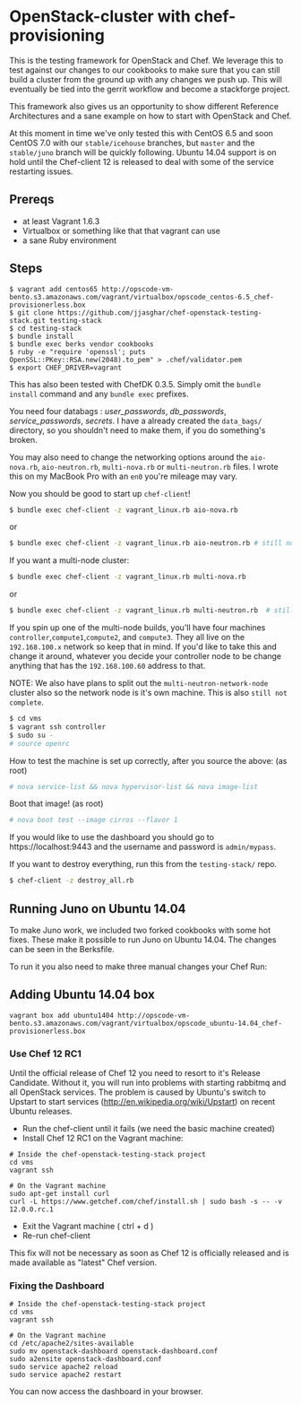 # OpenStack-cluster with chef-provisioning

This is the testing framework for OpenStack and Chef. We leverage this to test against our changes to our cookbooks to make sure
that you can still build a cluster from the ground up with any changes we push up. This will eventually be tied into the gerrit workflow
and become a stackforge project.

This framework also gives us an opportunity to show different Reference Architectures and a sane example on how to start with OpenStack and Chef.

At this moment in time we've only tested this with CentOS 6.5 and soon CentOS 7.0 with our `stable/icehouse` branches, but `master` and the `stable/juno`
branch will be quickly following. Ubuntu 14.04 support is on hold until the Chef-client 12 is released to deal with some of the
service restarting issues.

## Prereqs

- at least Vagrant 1.6.3
- Virtualbox or something like that that vagrant can use
- a sane Ruby environment

## Steps

```shell
$ vagrant add centos65 http://opscode-vm-bento.s3.amazonaws.com/vagrant/virtualbox/opscode_centos-6.5_chef-provisionerless.box
$ git clone https://github.com/jjasghar/chef-openstack-testing-stack.git testing-stack
$ cd testing-stack
$ bundle install
$ bundle exec berks vendor cookbooks
$ ruby -e "require 'openssl'; puts OpenSSL::PKey::RSA.new(2048).to_pem" > .chef/validator.pem
$ export CHEF_DRIVER=vagrant
```
This has also been tested with ChefDK 0.3.5. Simply omit the `bundle install` command and any `bundle exec` prefixes.

You need four databags : *user_passwords*, *db_passwords*, *service_passwords*, *secrets*. I have a already created
the `data_bags/` directory, so you shouldn't need to make them, if you do something's broken.

You may also need to change the networking options around the `aio-nova.rb`, `aio-neutron.rb`, `multi-nova.rb` or `multi-neutron.rb` files. I wrote this on
my MacBook Pro with an `en0` you're mileage may vary.

Now you should be good to start up `chef-client`!

```bash
$ bundle exec chef-client -z vagrant_linux.rb aio-nova.rb
```
or
```bash
$ bundle exec chef-client -z vagrant_linux.rb aio-neutron.rb # still not complete
```
If you want a multi-node cluster:
```bash
$ bundle exec chef-client -z vagrant_linux.rb multi-nova.rb
```
or
```bash
$ bundle exec chef-client -z vagrant_linux.rb multi-neutron.rb  # still not complete
```
If you spin up one of the multi-node builds, you'll have four machines `controller`,`compute1`,`compute2`, and `compute3`. They all live on the
`192.168.100.x` network so keep that in mind. If you'd like to take this and change it around, whatever you decide your controller
node to be change anything that has the `192.168.100.60` address to that.

NOTE: We also have plans to split out the `multi-neutron-network-node` cluster also so the network node is it's own machine.
This is also `still not complete`.

```bash
$ cd vms
$ vagrant ssh controller
$ sudo su -
# source openrc
```

How to test the machine is set up correctly, after you source the above: (as root)

```bash
# nova service-list && nova hypervisor-list && nova image-list
```

Boot that image! (as root)

```bash
# nova boot test --image cirros --flavor 1
```

If you would like to use the dashboard you should go to https://localhost:9443 and the username and password is `admin/mypass`.

If you want to destroy everything, run this from the `testing-stack/` repo.

```bash
$ chef-client -z destroy_all.rb
```

## Running Juno on Ubuntu 14.04

To make Juno work, we included two forked cookbooks with some hot fixes. These make it possible to run Juno on Ubuntu 14.04. The changes can be seen in the Berksfile.

To run it you also need to make three manual changes your Chef Run:

## Adding Ubuntu 14.04 box

```
vagrant box add ubuntu1404 http://opscode-vm-bento.s3.amazonaws.com/vagrant/virtualbox/opscode_ubuntu-14.04_chef-provisionerless.box
```

### Use Chef 12 RC1

Until the official release of Chef 12 you need to resort to it's Release Candidate. Without it, you will run into problems with starting rabbitmq and all OpenStack services. The problem is caused by Ubuntu's switch to Upstart to start services (http://en.wikipedia.org/wiki/Upstart) on recent Ubuntu releases.

* Run the chef-client until it fails (we need the basic machine created)
* Install Chef 12 RC1 on the Vagrant machine:

```
# Inside the chef-openstack-testing-stack project
cd vms
vagrant ssh

# On the Vagrant machine
sudo apt-get install curl
curl -L https://www.getchef.com/chef/install.sh | sudo bash -s -- -v 12.0.0.rc.1
```

* Exit the Vagrant machine ( ctrl + d )
* Re-run chef-client

This fix will not be necessary as soon as Chef 12 is officially released and is made available as "latest" Chef version.

### Fixing the Dashboard 

```
# Inside the chef-openstack-testing-stack project
cd vms
vagrant ssh

# On the Vagrant machine
cd /etc/apache2/sites-available
sudo mv openstack-dashboard openstack-dashboard.conf
sudo a2ensite openstack-dashboard.conf
sudo service apache2 reload
sudo service apache2 restart
```

You can now access the dashboard in your browser.
